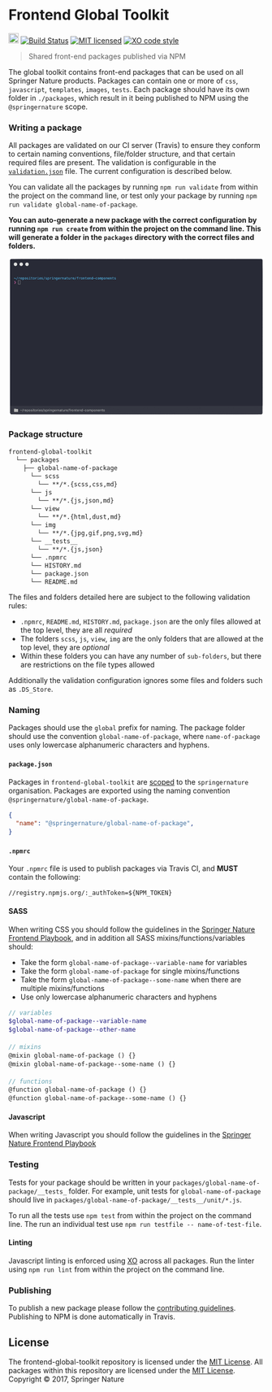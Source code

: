 # Frontend Global Toolkit

<img src="https://cdn.travis-ci.org/images/favicon-c566132d45ab1a9bcae64d8d90e4378a.svg" width=20 height=20/> [![Build Status](https://api.travis-ci.org/springernature/frontend-global-toolkit.svg?branch=master)](https://travis-ci.org/springernature/frontend-global-toolkit)
[![MIT licensed](https://img.shields.io/badge/license-MIT-blue.svg)][info-license]
[![XO code style](https://img.shields.io/badge/code_style-XO-5ed9c7.svg)](https://github.com/sindresorhus/xo)

> Shared front-end packages published via NPM

The global toolkit contains front-end packages that can be used on all Springer Nature products. Packages can contain one or more of `css`, `javascript`, `templates`, `images`, `tests`. Each package should have its own folder in `./packages`, which result in it being published to NPM using the `@springernature` scope.

### Writing a package

All packages are validated on our CI server (Travis) to ensure they conform to certain naming conventions, file/folder structure, and that certain required files are present. The validation is configurable in the [`validation.json`](validation.json) file. The current configuration is described below.

You can validate all the packages by running `npm run validate` from within the project on the command line, or test only your package by running `npm run validate global-name-of-package`.

**You can auto-generate a new package with the correct configuration by running `npm run create` from within the project on the command line. This will generate a folder in the `packages` directory with the correct files and folders.**

![auto-generate video](auto-generate.gif "Video of the auto-generate script")

### Package structure

```
frontend-global-toolkit
  └── packages
    ├── global-name-of-package
      └── scss
        └── **/*.{scss,css,md}
      └── js
        └── **/*.{js,json,md}
      └── view
        └── **/*.{html,dust,md}
      └── img
        └── **/*.{jpg,gif,png,svg,md}
      └── __tests__
        └── **/*.{js,json}
      └── .npmrc
      └── HISTORY.md
      └── package.json
      └── README.md
```

The files and folders detailed here are subject to the following validation rules:

- `.npmrc`, `README.md`, `HISTORY.md`, `package.json` are the only files allowed at the top level, they are all _required_
- The folders `scss`, `js`, `view`, `img` are the only folders that are allowed at the top level, they are _optional_
- Within these folders you can have any number of `sub-folders`, but there are restrictions on the file types allowed

Additionally the validation configuration ignores some files and folders such as `.DS_Store`.

### Naming

Packages should use the `global` prefix for naming. The package folder should use the convention `global-name-of-package`, where `name-of-package` uses only lowercase alphanumeric characters and hyphens.

#### `package.json`

Packages in `frontend-global-toolkit` are [scoped](https://docs.npmjs.com/misc/scope) to the `springernature` organisation. Packages are exported using the naming convention `@springernature/global-name-of-package`.

```json
{
  "name": "@springernature/global-name-of-package",
}
```

#### `.npmrc`

Your `.npmrc` file is used to publish packages via Travis CI, and **MUST** contain the following:

```
//registry.npmjs.org/:_authToken=${NPM_TOKEN}
```

#### SASS

When writing CSS you should follow the guidelines in the [Springer Nature Frontend Playbook](https://github.com/springernature/frontend-playbook/blob/master/css/), and in addition all SASS mixins/functions/variables should:

- Take the form `global-name-of-package--variable-name` for variables
- Take the form `global-name-of-package` for single mixins/functions
- Take the form `global-name-of-package--some-name` when there are multiple mixins/functions
- Use only lowercase alphanumeric characters and hyphens

```scss
// variables
$global-name-of-package--variable-name
$global-name-of-package--other-name

// mixins
@mixin global-name-of-package () {}
@mixin global-name-of-package--some-name () {}

// functions
@function global-name-of-package () {}
@function global-name-of-package--some-name () {}
```

#### Javascript

When writing Javascript you should follow the guidelines in the [Springer Nature Frontend Playbook](https://github.com/springernature/frontend-playbook/blob/master/javascript/)

### Testing

Tests for your package should be written in your `packages/global-name-of-package/__tests_` folder. For example, unit tests for `global-name-of-package` should live in `packages/global-name-of-package/__tests__/unit/*.js`.

To run all the tests use `npm test` from within the project on the command line. The run an individual test use `npm run testfile -- name-of-test-file`.

#### Linting

Javascript linting is enforced using [XO](https://github.com/sindresorhus/xo) across all packages. Run the linter using `npm run lint` from within the project on the command line.

### Publishing

To publish a new package please follow the [contributing guidelines](CONTRIBUTING.md). Publishing to NPM is done automatically in Travis.

License
-------

The frontend-global-toolkit repository is licensed under the [MIT License][info-license].
All packages within this repository are licensed under the [MIT License][info-license].
Copyright &copy; 2017, Springer Nature

[info-license]: LICENCE
